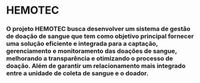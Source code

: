 # HEMOTEC
### O projeto HEMOTEC busca desenvolver um sistema de gestão de doação de sangue que tem como objetivo principal fornecer uma solução eficiente e integrada para a captação, gerenciamento e monitoramento das doações de sangue, melhorando a transparência e otimizando o processo de doação. Além de garantir um relacionamento mais integrado entre a unidade de coleta de sangue e o doador.